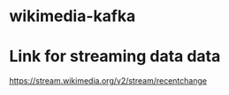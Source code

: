 # wikimedia-kafka


# Link for streaming data data
https://stream.wikimedia.org/v2/stream/recentchange
